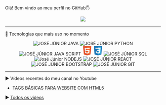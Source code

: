 Olá! Bem vindo ao meu perfil no GitHub🖐️

<div align="center">
  <a href="https://github.com/josjunior">
  <img height="180em" src="https://github-readme-stats.vercel.app/api?username=josjunior&show_icons=true&theme=algolia&include_all_commits=true&count_private=true"/></a>
</div>

---

🧰 Tecnologias que mais uso no momento
<div align="center">
<img alt="JOSÉ JÚNIOR JAVA" height="30" width="33" src="https://cdn.worldvectorlogo.com/logos/java.svg">
<img alt="JOSÉ JÚNIOR PYTHON" height="30" width="30" src="https://cdn.iconscout.com/icon/free/png-256/python-3521655-2945099.png">
<img alt="JOSÉ JÚNIOR JAVA SCRIPT" height="32" width="32" src="https://logospng.org/download/javascript/logo-javascript-1024.png">
<img alt="JOSÉ JÚNIOR HTML5" height="31" width="31" src="https://raw.githubusercontent.com/devicons/devicon/master/icons/html5/html5-original.svg">
<img alt="JOSÉ JÚNIOR CSS3" height="31" width="31" src="https://raw.githubusercontent.com/devicons/devicon/master/icons/css3/css3-original.svg">
<img alt="JOSÉ JÚNIOR SQL" height="35" width="35" src="https://cdn0.iconfinder.com/data/icons/flat-design-database-set-3/24/sql-badge-512.png">
<img alt="José Júnior NODEJS" height="30" width="30" src="https://cdn.iconscout.com/icon/free/png-256/node-js-1174925.png">
<img alt="JOSÉ JÚNIOR REACT" height="30" width="34" src="https://upload.wikimedia.org/wikipedia/commons/thumb/a/a7/React-icon.svg/640px-React-icon.svg.png">
<img alt="JOSÉ JÚNIOR BOOTSTRAP" height="30" width="30" src="https://avatars.githubusercontent.com/u/2918581?s=280&v=4">
<img alt="JOSÉ JÚNIOR GIT" height="30" width="33" src="https://img.icons8.com/nolan/344/git.png">
</div>

---

▶ Vídeos recentes do meu canal no Youtube


- [TAGS BÁSICAS PARA WEBSITE COM HTML5](https://www.youtube.com/watch?v=KIyUKX0Foqw)


▶ [Todos os vídeos](https://www.youtube.com/channel/UCMArJl6G3SweRV576P0rRnw/videos)
